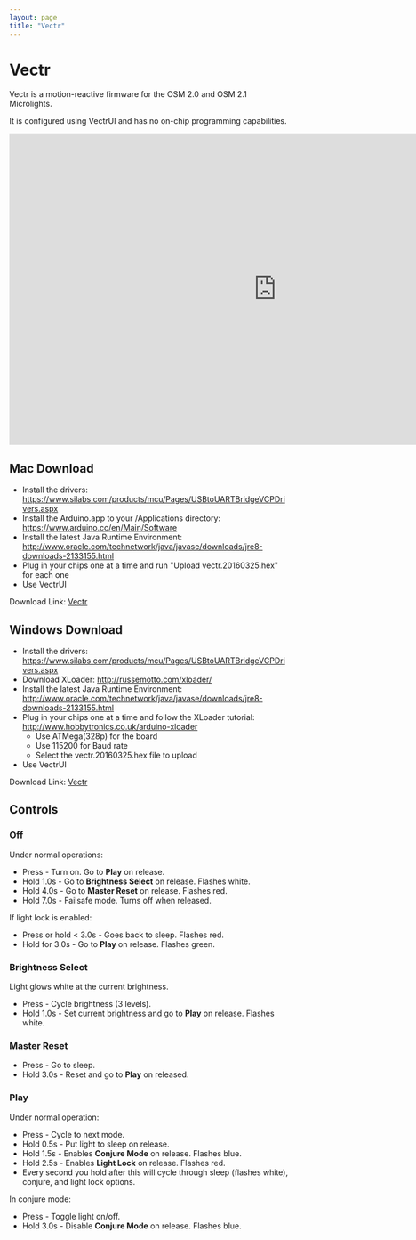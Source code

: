 ```yaml
---
layout: page
title: "Vectr"
---
```

# Vectr

Vectr is a motion-reactive firmware for the OSM 2.0 and OSM 2.1 Microlights.

It is configured using VectrUI and has no on-chip programming capabilities.

<iframe width="960" height="560" src="https://www.youtube.com/embed/videoseries?list=PL2-rlIDsAnb5hCKwbkAIAeSQNEVPjpVWo" frameborder="0" allowfullscreen></iframe>


## Mac Download

* Install the drivers: https://www.silabs.com/products/mcu/Pages/USBtoUARTBridgeVCPDrivers.aspx
* Install the Arduino.app to your /Applications directory: https://www.arduino.cc/en/Main/Software
* Install the latest Java Runtime Environment: http://www.oracle.com/technetwork/java/javase/downloads/jre8-downloads-2133155.html
* Plug in your chips one at a time and run "Upload vectr.20160325.hex" for each one
* Use VectrUI

Download Link: [Vectr](/firmwares/vectr.20160325.osx.dmg)


## Windows Download

* Install the drivers: https://www.silabs.com/products/mcu/Pages/USBtoUARTBridgeVCPDrivers.aspx
* Download XLoader: http://russemotto.com/xloader/
* Install the latest Java Runtime Environment: http://www.oracle.com/technetwork/java/javase/downloads/jre8-downloads-2133155.html
* Plug in your chips one at a time and follow the XLoader tutorial: http://www.hobbytronics.co.uk/arduino-xloader
  * Use ATMega(328p) for the board
  * Use 115200 for Baud rate
  * Select the vectr.20160325.hex file to upload
* Use VectrUI

Download Link: [Vectr](/firmwares/vectr.20160325.win.zip)


## Controls

### Off

Under normal operations:

* Press - Turn on. Go to **Play** on release.
* Hold 1.0s - Go to **Brightness Select** on release. Flashes white.
* Hold 4.0s - Go to **Master Reset** on release. Flashes red.
* Hold 7.0s - Failsafe mode. Turns off when released.

If light lock is enabled:

* Press or hold < 3.0s - Goes back to sleep. Flashes red.
* Hold for 3.0s - Go to **Play** on release. Flashes green.

### Brightness Select

Light glows white at the current brightness.

* Press - Cycle brightness (3 levels).
* Hold 1.0s - Set current brightness and go to **Play** on release. Flashes white.

### Master Reset

* Press - Go to sleep.
* Hold 3.0s - Reset and go to **Play** on released.

### Play

Under normal operation:

* Press - Cycle to next mode.
* Hold 0.5s - Put light to sleep on release.
* Hold 1.5s - Enables **Conjure Mode** on release. Flashes blue.
* Hold 2.5s - Enables **Light Lock** on release. Flashes red.
* Every second you hold after this will cycle through sleep (flashes white), conjure, and light lock options.

In conjure mode:

* Press - Toggle light on/off.
* Hold 3.0s - Disable **Conjure Mode** on release. Flashes blue.
